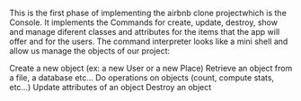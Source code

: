 This is the first phase of implementing the airbnb clone projectwhich is the Console. It implements the Commands for create, update, destroy, show and manage diferent classes and attributes for the items that the app will offer and for the users.
The command interpreter looks like a mini shell and allow us manage the objects of our project:

Create a new object (ex: a new User or a new Place)
Retrieve an object from a file, a database etc…
Do operations on objects (count, compute stats, etc…)
Update attributes of an object
Destroy an object
